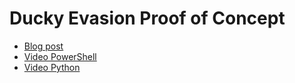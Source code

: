 # Ducky Evasion Proof of Concept

  - [Blog post](https://www.fwhibbit.es/matando-al-patito-proteger-puertos-usb)
  - [Video PowerShell](https://www.youtube.com/watch?v=S1mZ4XhWIkU)
  - [Video Python](https://www.youtube.com/watch?v=GoifT0HMEKQ)
